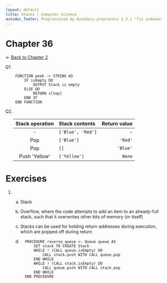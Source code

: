 ```yaml
---
layout: default
title: Stacks | Computer Science
autodoc_footer: Preprocessed by AutoDocs.preprocess 2.3.1 "fix indexes" ⓒ Starwort, 2020
---
```


<style>
    :not(ul) + ol {
        counter-reset: list-ctr;
        list-style-type: none;
        list-style-position: outside;
    }
    :not(ul) + ol > li {
        counter-increment: list-ctr;
    }
    :not(ul) + ol > li::before {
        content:"Q" counter(list-ctr) ". ";
        margin-left: -25px;
    }
    ol ul {
        list-style-type: lower-roman;
    }
    ol ol {
        list-style-type: lower-alpha;
    }
    ol ul ul {
        list-style-type: lower-roman;
    }
    ul ol {
        list-style-type: circle;
    }
    ul {
        list-style-type: decimal;
    }
    ul ul {
        list-style-type: lower-alpha;
    }
    ul ul ul {
        list-style-type: lower-roman;
    }
</style>

# Chapter 36

← [Back to Chapter 2](./index.html)

1. ```SPLIWACA
    FUNCTION peek -> STRING AS
        IF isEmpty DO
            OUTPUT Stack is empty
        ELSE DO
            RETURN s[top]
        END IF
    END FUNCTION
    ```

2. Stack operation | Stack contents | Return value
    :---: | :--- | ---:
     - | `['Blue', 'Red']` | -
    Pop | `['Blue']` | `'Red'`
    Pop | `[]` | `'Blue'`
    Push 'Yellow' | `['Yellow']` | `None`

# Exercises

- &#x200b;
  - Stack
  - Overflow, where the code attempts to add an item to an already-full stack, such that it overwrites other bits of memory (or itself)
  - Stacks can be used for holding return addresses during execution, which are popped off during return
  
  - ```SPLIWACA
      PROCEDURE reverse_queue <- Queue queue AS
          SET stack TO CREATE Stack
          WHILE ! (CALL queue.isEmpty) DO
              CALL stack.push WITH CALL queue.pop
          END WHILE
          WHILE ! (CALL stack.isEmpty) DO
              CALL queue.push WITH CALL stack.pop
          END WHILE
      END PROCEDURE
    ```
